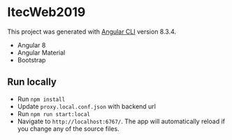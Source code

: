 # ItecWeb2019

This project was generated with [Angular CLI](https://github.com/angular/angular-cli) version 8.3.4.

* Angular 8
* Angular Material
* Bootstrap

## Run locally

* Run `npm install`
* Update `proxy.local.conf.json` with backend url
* Run `npm run start:local`
* Navigate to `http://localhost:6767/`. The app will automatically reload if you change any of the source files.
